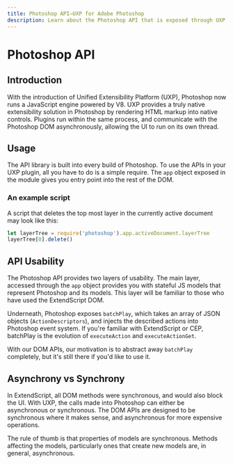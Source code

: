 ```yaml
---
title: Photoshop API—UXP for Adobe Photoshop
description: Learn about the Photoshop API that is exposed through UXP for plugin developers.
---
```



# Photoshop API

## Introduction

With the introduction of Unified Extensibility Platform (UXP), Photoshop now runs a JavaScript engine powered by V8. UXP provides a truly native extensibility solution in Photoshop by rendering HTML markup into native controls. Plugins run within the same process, and communicate with the Photoshop DOM asynchronously, allowing the UI to run on its own thread. 

## Usage

The API library is built into every build of Photoshop. To use the APIs in your UXP plugin, all you have to do is a simple require. The `app` object exposed in the module gives you entry point into the rest of the DOM.

### An example script 

A script that deletes the top most layer in the currently active document may look like this:

```javascript
let layerTree = require('photoshop').app.activeDocument.layerTree
layerTree[0].delete()
```

## API Usability

The Photoshop API provides two layers of usability. The main layer, accessed through the `app` object provides you with stateful JS models that represent Photoshop and its models. This layer will be familiar to those who have used the ExtendScript DOM.

Underneath, Photoshop exposes `batchPlay`, which takes an array of JSON objects (`ActionDescriptors`), and injects the described actions into Photoshop event system. If you're familiar with ExtendScript or CEP, batchPlay is the evolution of `executeAction` and `executeActionGet`. 

With our DOM APIs, our motivation is to abstract away `batchPlay` completely, but it's still there if you'd like to use it.

## Asynchrony vs Synchrony

In ExtendScript, all DOM methods were synchronous, and would also block the UI. With UXP, the calls made into Photoshop can either be asynchronous
or synchronous. The DOM APIs are designed to be synchronous where it makes sense, and asynchronous for more expensive operations.

The rule of thumb is that properties of models are synchronous. Methods affecting the models, particularly ones that create new models are, in general, asynchronous.